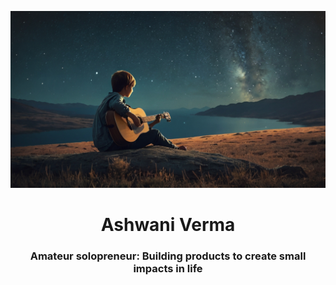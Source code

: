 ![Alt text](https://github.com/ashwaniverma-github/ashwaniverma-github/blob/main/gitpro.jpg)

<div align="center">
  <h1><b>Ashwani Verma</b></h1>
  <h3>Amateur solopreneur: Building products to create small impacts in life</h3>
</div>
